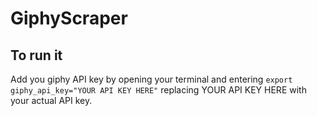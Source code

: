 # GiphyScraper

## To run it
Add you giphy API key by opening your terminal and entering `export giphy_api_key="YOUR API KEY HERE"`  replacing YOUR API KEY HERE with your actual API key. 


